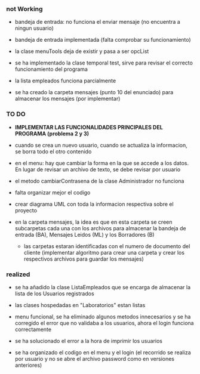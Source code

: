 
### not Working

- bandeja de entrada: no funciona el enviar mensaje (no encuentra a ningun usuario)

- bandeja de entrada implementada (falta comprobar su funcionamiento)

- la clase menuTools deja de existir y pasa a ser opcList 

- se ha implementado la clase temporal test, sirve para revisar el correcto funcionamiento del programa

- la lista empleados funciona parcialmente

- se ha creado la carpeta mensajes (punto 10 del enunciado) para almacenar los mensajes (por implementar)


### TO DO

- **IMPLEMENTAR LAS FUNCIONALIDADES PRINCIPALES DEL PROGRAMA (problema 2 y 3)**

- cuando se crea un nuevo usuario, cuando se actualiza la informacion, se borra todo el otro contenido

- en el menu: hay que cambiar la forma en la que se accede a los datos. En lugar de revisar un archivo de texto, se debe revisar por usuario

- el metodo cambiarContrasena de la clase Administrador no funciona

- falta organizar mejor el codigo

- crear diagrama UML con toda la informacion respectiva sobre el proyecto

- en la carpeta mensajes, la idea es que en esta carpeta se creen subcarpetas cada una con los archivos para almacenar la bandeja de entrada (BA), Mensajes Leidos (ML) y los Borradores (B)
  - las carpetas estaran identificadas con el numero de documento del cliente (implementar algoritmo para crear una carpeta y crear los respectivos archivos para guardar los mensajes)


### realized

- se ha añadido la clase ListaEmpleados que se encarga de almacenar la lista de los Usuarios registrados

- las clases hospedadas en "Laboratorios" estan listas 

- menu funcional, se ha eliminado algunos metodos innecesarios y se ha corregido el error que no validaba a los usuarios, ahora el login funciona correctamente

- se ha solucionado el error a la hora de imprimir los usuarios

- se ha organizado el codigo en el menu y el login (el recorrido se realiza por usuario y no se abre el archivo password como en versiones anteriores)